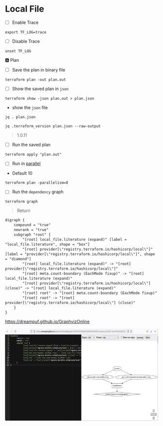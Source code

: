 # Local File

- [ ] Enable Trace

```
export TF_LOG=trace
```

- [ ] Disable Trace

```
unset TF_LOG
```

:a: Plan

- [ ] Save the plan in binary file

```
terraform plan -out plan.out
```

- [ ] Show the saved plan in `json`

```
terraform show -json plan.out > plan.json
```

* show the `json` file

```
jq . plan.json
```

```
jq .terraform_version plan.json --raw-output
```
> 1.0.11

- [ ] Run the saved plan

```
terraform apply "plan.out"
```

- [ ] Run in [parallel](https://www.terraform.io/docs/cli/commands/apply.html#parallelism-n)

* Default 10

```
terraform plan -parallelism=8 
```

 - [ ] Run the `dependency` graph

```
terraform graph
```
> Return
```
digraph {
	compound = "true"
	newrank = "true"
	subgraph "root" {
		"[root] local_file.literature (expand)" [label = "local_file.literature", shape = "box"]
		"[root] provider[\"registry.terraform.io/hashicorp/local\"]" [label = "provider[\"registry.terraform.io/hashicorp/local\"]", shape = "diamond"]
		"[root] local_file.literature (expand)" -> "[root] provider[\"registry.terraform.io/hashicorp/local\"]"
		"[root] meta.count-boundary (EachMode fixup)" -> "[root] local_file.literature (expand)"
		"[root] provider[\"registry.terraform.io/hashicorp/local\"] (close)" -> "[root] local_file.literature (expand)"
		"[root] root" -> "[root] meta.count-boundary (EachMode fixup)"
		"[root] root" -> "[root] provider[\"registry.terraform.io/hashicorp/local\"] (close)"
	}
}
```

https://dreampuf.github.io/GraphvizOnline

<img src="images/digraph.png" width="710" height="304" > </img>


